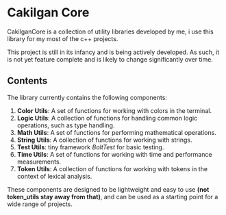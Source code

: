 # Cakilgan Core

CakilganCore is a collection of utility libraries developed by me, i use this library for my most of the c++ projects.

This project is still in its infancy and is being actively developed. As such, it is not yet feature complete and is likely to change significantly over time.
## Contents

The library currently contains the following components:

1. **Color Utils**: A set of functions for working with colors in the terminal.
2. **Logic Utils**: A collection of functions for handling common logic operations, such as type handling.
3. **Math Utils**: A set of functions for performing mathematical operations.
4. **String Utils**: A collection of functions for working with strings.
5. **Test Utils**: tiny framework *BoltTest* for basic testing.
6. **Time Utils**: A set of functions for working with time and performance measurements.
7. **Token Utils**: A collection of functions for working with tokens in the context of lexical analysis.

These components are designed to be lightweight and easy to use **(not token_utils stay away from that)**, and can be used as a starting point for a wide range of projects.
